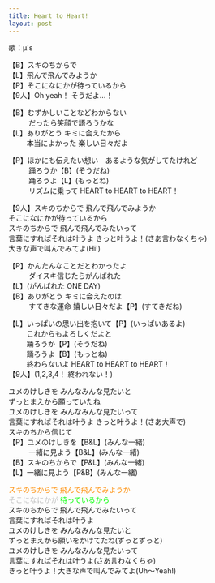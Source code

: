 ```yaml
---
title: Heart to Heart!
layout: post
---
```

歌：μ's

<p>【B】スキのちからで<br />
【L】飛んで飛んでみようか<br />
【P】そこになにかが待っているから<br />
【9人】Oh yeah！ そうだよ…！</p>

<p>【B】むずかしいことなどわからない<br />
　　&nbsp;&nbsp;&nbsp;だったら笑顔で語ろうかな<br />
【L】ありがとう キミに会えたから<br />
　　&nbsp;&nbsp;本当によかった 楽しい日々だよ</p>

<p>【P】ほかにも伝えたい想い　あるような気がしてたけれど<br />
　　&nbsp;&nbsp;&nbsp;踊ろうか【B】(そうだね)<br />
　　&nbsp;&nbsp;&nbsp;踊ろうよ【L】(もっとね)<br />
　　&nbsp;&nbsp;&nbsp;リズムに乗って HEART to HEART to HEART！</p>

<p>【9人】スキのちからで 飛んで飛んでみようか<br />
そこになにかが待っているから<br />
スキのちからで 飛んで飛んでみたいって<br />
言葉にすればそれは叶うよ きっと叶うよ！(さあ言わなくちゃ)<br />
大きな声で叫んでみてよ(Hi!)</p>

<p>【P】かんたんなことだとわかったよ<br />
　　&nbsp;&nbsp;&nbsp;ダイスキ信じたらがんばれた<br />
【L】(がんばれた ONE DAY)<br />
【B】ありがとう キミに会えたのは<br />
　　&nbsp;&nbsp;&nbsp;すてきな運命 嬉しい日々だよ【P】(すてきだね)</p>

<p>【L】いっぱいの思い出を抱いて【P】(いっぱいあるよ)<br />
　　&nbsp;&nbsp;これからもよろしくだよと<br />
　　&nbsp;&nbsp;踊ろうか【P】(そうだね)<br />
　　&nbsp;&nbsp;踊ろうよ【B】(もっとね)<br />
　　&nbsp;&nbsp;終わらないよ HEART to HEART to HEART！<br />
【9人】(1,2,3,4！ 終われない！)</p>

<p>ユメのけしきを みんなみんな見たいと<br />
ずっとまえから願っていたね<br />
ユメのけしきを みんなみんな見たいって<br />
言葉にすればそれは叶うよ きっと叶うよ！(さあ大声で)<br />
スキのちから信じて<br />
【P】ユメのけしきを【B&L】(みんな一緒)<br />
　　&nbsp;&nbsp;&nbsp;一緒に見よう【B&L】(みんな一緒)<br />
【B】スキのちからで【P&L】(みんな一緒)<br />
【L】一緒に見よう【P&B】(みんな一緒)</p>

<p><font color="darkorange">スキのちからで 飛んで飛んでみようか</font><br />
<font color="silver">そこになにかが</font> <font color="lime">待っているから</font><br />
スキのちからで 飛んで飛んでみたいって<br />
言葉にすればそれは叶うよ<br />
ユメのけしきを みんなみんな見たいと<br />
ずっとまえから願いをかけてたね(ずっとずっと)<br />
ユメのけしきを みんなみんな見たいって<br />
言葉にすればそれは叶うよ(さあ言わなくちゃ)<br />
きっと叶うよ！大きな声で叫んでみてよ(Uh～Yeah!)</p>